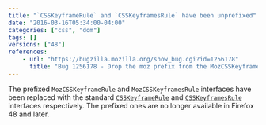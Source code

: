 ```yaml
---
title: "`CSSKeyframeRule` and `CSSKeyframesRule` have been unprefixed"
date: "2016-03-16T05:34:00-04:00"
categories: ["css", "dom"]
tags: []
versions: ["48"]
references:
    - url: "https://bugzilla.mozilla.org/show_bug.cgi?id=1256178"
      title: "Bug 1256178 - Drop the moz prefix from the MozCSSKeyframeRule and MozCSSKeyframesRule interfaces"
---
```

The prefixed `MozCSSKeyframeRule` and `MozCSSKeyframesRule` interfaces have been replaced with the standard [`CSSKeyframeRule`](https://developer.mozilla.org/docs/Web/API/CSSKeyframeRule) and [`CSSKeyframesRule`](https://developer.mozilla.org/docs/Web/API/CSSKeyframesRule) interfaces respectively. The prefixed ones are no longer available in Firefox 48 and later.
